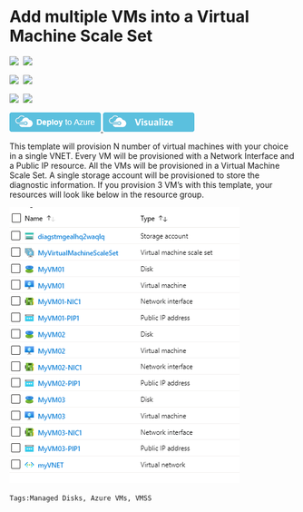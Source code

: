 # Add multiple VMs into a Virtual Machine Scale Set

<IMG SRC="https://azurequickstartsservice.blob.core.windows.net/badges/201-vm-vmss-orchestrator/PublicLastTestDate.svg" />&nbsp;
<IMG SRC="https://azurequickstartsservice.blob.core.windows.net/badges/201-vm-vmss-orchestrator/PublicDeployment.svg" />&nbsp;

<IMG SRC="https://azurequickstartsservice.blob.core.windows.net/badges/201-vm-copy-vmss/FairfaxLastTestDate.svg" />&nbsp;
<IMG SRC="https://azurequickstartsservice.blob.core.windows.net/badges/201-vm-vmss-orchestrator/FairfaxDeployment.svg" />&nbsp;

<IMG SRC="https://azurequickstartsservice.blob.core.windows.net/badges/201-vm-vmss-orchestrator/BestPracticeResult.svg" />&nbsp;
<IMG SRC="https://azurequickstartsservice.blob.core.windows.net/badges/201-vm-vmss-orchestrator/CredScanResult.svg" />&nbsp;

<a href="https://portal.azure.com/#create/Microsoft.Template/uri/https%3A%2F%2Fraw.githubusercontent.com%2FAzure%2Fazure-quickstart-templates%2Fmaster%2F201-vm-vmss-orch
estrator%2Fazuredeploy.json" target="_blank">
  <img src="https://raw.githubusercontent.com/Azure/azure-quickstart-templates/master/1-CONTRIBUTION-GUIDE/images/deploytoazure.png"/>
</a>
<a href="http://armviz.io/#/?load=https%3A%2F%2Fraw.githubusercontent.com%2FAzure%2Fazure-quickstart-templates%2Fmaster%2F201-vm-vmss-orchestrator%2Fazuredeploy.json" target="_blank">
  <img src="https://raw.githubusercontent.com/Azure/azure-quickstart-templates/master/1-CONTRIBUTION-GUIDE/images/visualizebutton.png"/>
</a>

This template will provision N number of virtual machines with your choice in a single VNET. Every VM will be provisioned with a Network Interface and a Public IP resource. All the VMs will be provisioned in a Virtual Machine Scale Set. A single storage account will be provisioned to store the diagnostic information. 
If you provision 3 VM’s with this template, your resources will look like below in the resource group. 

![template resources](images/resources.png "template resource objects")

`Tags:Managed Disks, Azure VMs, VMSS`


